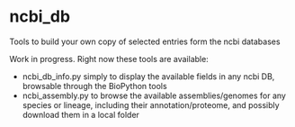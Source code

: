 # ncbi_db
Tools to build your own copy of selected entries form the ncbi databases

Work in progress. Right now these tools are available: 

- ncbi_db_info.py      simply to display the available fields in any ncbi DB, browsable through the BioPython tools
- ncbi_assembly.py     to browse the available assemblies/genomes for any species or lineage, including their annotation/proteome, and possibly download them in a local folder